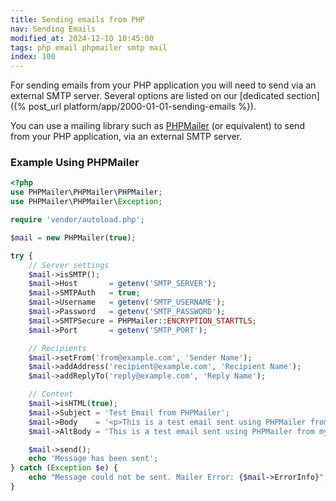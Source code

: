 ```yaml
---
title: Sending emails from PHP
nav: Sending Emails
modified_at: 2024-12-10 10:45:00
tags: php email phpmailer smtp mail
index: 100
---
```


For sending emails from your PHP application you will need to send via an external SMTP server. 
Several options are listed on our [dedicated section]({% post_url platform/app/2000-01-01-sending-emails %}).

You can use a mailing library such as [PHPMailer](https://github.com/PHPMailer/PHPMailer) (or equivalent) to send from your PHP application, via an external SMTP server.

### Example Using PHPMailer
 
```php
<?php
use PHPMailer\PHPMailer\PHPMailer;
use PHPMailer\PHPMailer\Exception;

require 'vendor/autoload.php';

$mail = new PHPMailer(true);

try {
    // Server settings
    $mail->isSMTP();
    $mail->Host       = getenv('SMTP_SERVER');
    $mail->SMTPAuth   = true;
    $mail->Username   = getenv('SMTP_USERNAME');
    $mail->Password   = getenv('SMTP_PASSWORD');
    $mail->SMTPSecure = PHPMailer::ENCRYPTION_STARTTLS;
    $mail->Port       = getenv('SMTP_PORT');

    // Recipients
    $mail->setFrom('from@example.com', 'Sender Name');
    $mail->addAddress('recipient@example.com', 'Recipient Name');
    $mail->addReplyTo('reply@example.com', 'Reply Name');

    // Content
    $mail->isHTML(true);
    $mail->Subject = 'Test Email from PHPMailer';
    $mail->Body    = '<p>This is a test email sent using PHPMailer from my app hosted on Scalingo.</p>';
    $mail->AltBody = 'This is a test email sent using PHPMailer from my app hosted on Scalingo.';

    $mail->send();
    echo 'Message has been sent';
} catch (Exception $e) {
    echo "Message could not be sent. Mailer Error: {$mail->ErrorInfo}";
}
```